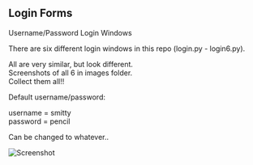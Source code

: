 ## Login Forms
Username/Password Login Windows

There are six different login windows in this repo (login.py - login6.py).

All are very similar, but look different.  
Screenshots of all 6 in images folder.  
Collect them all!!  

Default username/password:  
  
  username = smitty  
  password = pencil  
  
  Can be changed to whatever..

![Screenshot](login.png)
  
  
  
  
